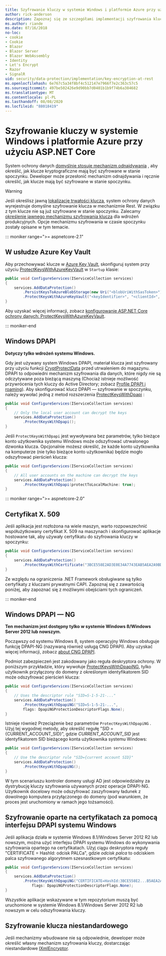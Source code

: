 ```yaml
---
title: Szyfrowanie kluczy w systemie Windows i platformie Azure przy użyciu ASP.NET Core
author: rick-anderson
description: Zapoznaj się ze szczegółami implementacji szyfrowania klucza ochrony danych ASP.NET Core.
ms.author: riande
ms.date: 07/16/2018
no-loc:
- cookie
- Cookie
- Blazor
- Blazor Server
- Blazor WebAssembly
- Identity
- Let's Encrypt
- Razor
- SignalR
uid: security/data-protection/implementation/key-encryption-at-rest
ms.openlocfilehash: 6e767c5a34f8bf4c512147e7966f7e2c363c57c5
ms.sourcegitcommit: 497be502426e9d90bb7d0401b1b9f74b6a384682
ms.translationtype: MT
ms.contentlocale: pl-PL
ms.lasthandoff: 08/08/2020
ms.locfileid: "88018419"
---
```

# <a name="key-encryption-at-rest-in-windows-and-azure-using-aspnet-core"></a>Szyfrowanie kluczy w systemie Windows i platformie Azure przy użyciu ASP.NET Core

System ochrony danych [domyślnie stosuje mechanizm odnajdywania](xref:security/data-protection/configuration/default-settings) , aby określić, jak klucze kryptograficzne mają być szyfrowane w stanie spoczynku. Deweloper może przesłonić mechanizm odnajdywania i ręcznie określić, jak klucze mają być szyfrowane w stanie spoczynku.

> [!WARNING]
> Jeśli określisz jawną [lokalizację trwałości klucza](xref:security/data-protection/implementation/key-storage-providers), system ochrony danych wyrejestruje domyślne szyfrowanie klucza w mechanizmie Rest. W związku z tym klucze nie są już szyfrowane w stanie spoczynku. Zalecamy [określenie jawnego mechanizmu szyfrowania klucza](xref:security/data-protection/implementation/key-encryption-at-rest) dla wdrożeń produkcyjnych. Opcje mechanizmu szyfrowania w czasie spoczynku zostały opisane w tym temacie.

::: moniker range=">= aspnetcore-2.1"

## <a name="azure-key-vault"></a>W usłudze Azure Key Vault

Aby przechowywać klucze w [Azure Key Vault](https://azure.microsoft.com/services/key-vault/), skonfiguruj system przy użyciu [ProtectKeysWithAzureKeyVault](/dotnet/api/microsoft.aspnetcore.dataprotection.azuredataprotectionbuilderextensions.protectkeyswithazurekeyvault) w `Startup` klasie:

```csharp
public void ConfigureServices(IServiceCollection services)
{
    services.AddDataProtection()
        .PersistKeysToAzureBlobStorage(new Uri("<blobUriWithSasToken>"))
        .ProtectKeysWithAzureKeyVault("<keyIdentifier>", "<clientId>", "<clientSecret>");
}
```

Aby uzyskać więcej informacji, zobacz [konfigurowanie ASP.NET Core ochrony danych: ProtectKeysWithAzureKeyVault](xref:security/data-protection/configuration/overview#protectkeyswithazurekeyvault).

::: moniker-end

## <a name="windows-dpapi"></a>Windows DPAPI

**Dotyczy tylko wdrożeń systemu Windows.**

Gdy jest używany system Windows DPAPI, materiał klucza jest szyfrowany przy użyciu funkcji [CryptProtectData](/windows/desktop/api/dpapi/nf-dpapi-cryptprotectdata) przed utrwaleniem do magazynu. DPAPI to odpowiedni mechanizm szyfrowania dla danych, które nigdy nie są odczytywane poza bieżącą maszyną (Chociaż istnieje możliwość przywrócenia tych kluczy do Active Directory; zobacz [Profile DPAPI i roaming](https://support.microsoft.com/kb/309408/#6)). Aby skonfigurować klucz DPAPI — szyfrowanie w spoczynku, należy wywołać jedną z metod rozszerzenia [ProtectKeysWithDpapi](/dotnet/api/microsoft.aspnetcore.dataprotection.dataprotectionbuilderextensions.protectkeyswithdpapi) :

```csharp
public void ConfigureServices(IServiceCollection services)
{
    // Only the local user account can decrypt the keys
    services.AddDataProtection()
        .ProtectKeysWithDpapi();
}
```

Jeśli `ProtectKeysWithDpapi` jest wywoływana bez parametrów, tylko bieżące konto użytkownika systemu Windows może odszyfrować utrwalonego dzwonka klucza. Opcjonalnie możesz określić, że każde konto użytkownika na komputerze (nie tylko bieżące konto użytkownika) będzie mogło odszyfrować pierścień klucza:

```csharp
public void ConfigureServices(IServiceCollection services)
{
    // All user accounts on the machine can decrypt the keys
    services.AddDataProtection()
        .ProtectKeysWithDpapi(protectToLocalMachine: true);
}
```

::: moniker range=">= aspnetcore-2.0"

## <a name="x509-certificate"></a>Certyfikat X. 509

Jeśli aplikacja jest rozłożona na wiele maszyn, warto rozpowszechnić współużytkowany certyfikat X. 509 na maszynach i skonfigurować aplikacje hostowane tak, aby używały certyfikatu do szyfrowania kluczy w spoczynku:

```csharp
public void ConfigureServices(IServiceCollection services)
{
    services.AddDataProtection()
        .ProtectKeysWithCertificate("3BCE558E2AD3E0E34A7743EAB5AEA2A9BD2575A0");
}
```

Ze względu na ograniczenia .NET Framework obsługiwane są tylko certyfikaty z kluczami prywatnymi CAPI. Zapoznaj się z zawartością poniżej, aby zapoznać się z możliwymi obejściami tych ograniczeń.

::: moniker-end

## <a name="windows-dpapi-ng"></a>Windows DPAPI — NG

**Ten mechanizm jest dostępny tylko w systemie Windows 8/Windows Server 2012 lub nowszym.**

Począwszy od systemu Windows 8, system operacyjny Windows obsługuje funkcję DPAPI-NG (nazywaną również usługą CNG DPAPI). Aby uzyskać więcej informacji, zobacz [about CNG DPAPI](/windows/desktop/SecCNG/cng-dpapi).

Podmiot zabezpieczeń jest zakodowany jako reguła deskryptora ochrony. W poniższym przykładzie, który wywołuje [ProtectKeysWithDpapiNG](/dotnet/api/microsoft.aspnetcore.dataprotection.dataprotectionbuilderextensions.protectkeyswithdpaping), tylko użytkownik przyłączony do domeny z określonym identyfikatorem SID może odszyfrować pierścień klucza:

```csharp
public void ConfigureServices(IServiceCollection services)
{
    // Uses the descriptor rule "SID=S-1-5-21-..."
    services.AddDataProtection()
        .ProtectKeysWithDpapiNG("SID=S-1-5-21-...",
        flags: DpapiNGProtectionDescriptorFlags.None);
}
```

Istnieje również Przeciążenie bez parametrów `ProtectKeysWithDpapiNG` . Użyj tej wygodnej metody, aby określić regułę "SID = {CURRENT_ACCOUNT_SID}", gdzie *CURRENT_ACCOUNT_SID* jest identyfikatorem SID bieżącego konta użytkownika systemu Windows:

```csharp
public void ConfigureServices(IServiceCollection services)
{
    // Use the descriptor rule "SID={current account SID}"
    services.AddDataProtection()
        .ProtectKeysWithDpapiNG();
}
```

W tym scenariuszu kontroler domeny usługi AD jest odpowiedzialny za dystrybucję kluczy szyfrowania używanych przez operacje DPAPI-NG. Użytkownik docelowy może odszyfrować zaszyfrowany ładunek z dowolnego komputera przyłączonego do domeny (pod warunkiem, że proces jest uruchomiony w ramach jego tożsamości).

## <a name="certificate-based-encryption-with-windows-dpapi-ng"></a>Szyfrowanie oparte na certyfikatach za pomocą interfejsu DPAPI systemu Windows

Jeśli aplikacja działa w systemie Windows 8.1/Windows Server 2012 R2 lub nowszym, można użyć interfejsu DPAPI systemu Windows do wykonywania szyfrowania opartego na certyfikatach. Użyj ciągu deskryptora reguły "CERTIFICATE = HashId: odcisk PALCa", gdzie *odcisk palca* to odciskiem palca szyfrowanego algorytmem szesnastkowym certyfikatu:

```csharp
public void ConfigureServices(IServiceCollection services)
{
    services.AddDataProtection()
        .ProtectKeysWithDpapiNG("CERTIFICATE=HashId:3BCE558E2...B5AEA2A9BD2575A0",
            flags: DpapiNGProtectionDescriptorFlags.None);
}
```

Wszystkie aplikacje wskazywane w tym repozytorium muszą być uruchomione w systemie Windows 8.1/Windows Server 2012 R2 lub nowszym w celu odszyfrowania kluczy.

## <a name="custom-key-encryption"></a>Szyfrowanie klucza niestandardowego

Jeśli mechanizmy wbudowane nie są odpowiednie, deweloper może określić własny mechanizm szyfrowania kluczy, dostarczając niestandardowe [IXmlEncryptor](/dotnet/api/microsoft.aspnetcore.dataprotection.xmlencryption.ixmlencryptor).

